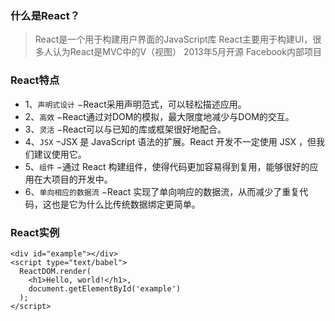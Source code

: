 ### 什么是React？
> React是一个用于构建用户界面的JavaScript库
> React主要用于构建UI，很多人认为React是MVC中的V（视图）
> 2013年5月开源  Facebook内部项目

### React特点
- 1、`声明式设计` 
    −React采用声明范式，可以轻松描述应用。
- 2、`高效` 
    −React通过对DOM的模拟，最大限度地减少与DOM的交互。
- 3、`灵活` 
    −React可以与已知的库或框架很好地配合。
- 4、`JSX`
    −JSX 是 JavaScript 语法的扩展。React 开发不一定使用 JSX ，但我们建议使用它。
- 5、`组件` 
    −通过 React 构建组件，使得代码更加容易得到复用，能够很好的应用在大项目的开发中。
- 6、`单向相应的数据流` 
    −React 实现了单向响应的数据流，从而减少了重复代码，这也是它为什么比传统数据绑定更简单。

### React实例
```
<div id="example"></div>
<script type="text/babel">
  ReactDOM.render(
    <h1>Hello, world!</h1>,
    document.getElementById('example')
  );
</script>
```